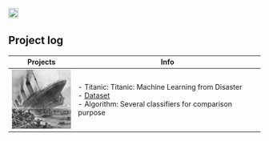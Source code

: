 
<P>
<IMG src='https://www.kaggle.com/static/images/site-logo.png' height=20% width=20%> <P>

## Project log
|Projects                                              | Info						   |
|------------------------------------------------------|---------------------------------------------------|
|![Image description](/Titanic/Misc/Titanic_thumb.png) | - Titanic: Titanic: Machine Learning from Disaster <br/>- [Dataset](https://www.kaggle.com/c/titanic)<br/> - Algorithm: Several classifiers for comparison purpose
